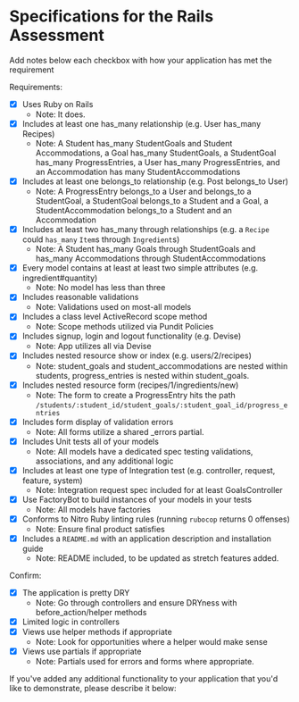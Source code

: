 # Specifications for the Rails Assessment

Add notes below each checkbox with how your application has met the requirement

Requirements:
- [x] Uses Ruby on Rails
  - Note: It does.
- [x] Includes at least one has_many relationship (e.g. User has_many Recipes)
  - Note: A Student has_many StudentGoals and Student Accommodations, a Goal has_many StudentGoals, a StudentGoal has_many ProgressEntries, a User has_many ProgressEntries, and an Accommodation has many StudentAccommodations
- [x] Includes at least one belongs_to relationship (e.g. Post belongs_to User)
  - Note: A ProgressEntry belongs_to a User and belongs_to a StudentGoal, a StudentGoal belongs_to a Student and a Goal, a StudentAccommodation belongs_to a Student and an Accommodation
- [x] Includes at least two has_many through relationships (e.g. a `Recipe` could `has_many` `Item`s through `Ingredient`s)
  - Note: A Student has_many Goals through StudentGoals and has_many Accommodations through StudentAccommodations
- [x] Every model contains at least at least two simple attributes (e.g. ingredient#quantity)
  - Note: No model has less than three
- [x] Includes reasonable validations
  - Note: Validations used on most-all models
- [x] Includes a class level ActiveRecord scope method
  - Note: Scope methods utilized via Pundit Policies
- [x] Includes signup, login and logout functionality (e.g. Devise)
  - Note: App utilizes all via Devise
- [x] Includes nested resource show or index (e.g. users/2/recipes)
  - Note: student_goals and student_accommodations are nested within students, progress_entries is nested within student_goals.
- [x] Includes nested resource form (recipes/1/ingredients/new)
  - Note: The form to create a ProgressEntry hits the path `/students/:student_id/student_goals/:student_goal_id/progress_entries`
- [x] Includes form display of validation errors
  - Note: All forms utilize a shared _errors partial.
- [x] Includes Unit tests all of your models
  - Note: All models have a dedicated spec testing validations, associations, and any additional logic
- [x] Includes at least one type of Integration test (e.g. controller, request, feature, system)
  - Note: Integration request spec included for at least GoalsController
- [x] Use FactoryBot to build instances of your models in your tests
  - Note: All models have factories
- [x] Conforms to Nitro Ruby linting rules (running `rubocop` returns 0 offenses)
  - Note: Ensure final product satisfies
- [x] Includes a `README.md` with an application description and installation guide
  - Note: README included, to be updated as stretch features added.

Confirm:
- [x] The application is pretty DRY
  - Note: Go through controllers and ensure DRYness with before_action/helper methods
- [x] Limited logic in controllers
- [x] Views use helper methods if appropriate
  - Note: Look for opportunities where a helper would make sense
- [x] Views use partials if appropriate
  - Note: Partials used for errors and forms where appropriate.

If you've added any additional functionality to your application that you'd like to demonstrate, please describe it below:
